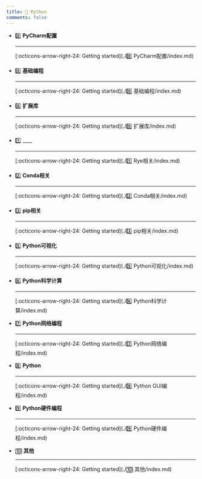 ```yaml
---
title: 🍈 Python
comments: false
---
```


<div class="grid cards" markdown>

-   0️⃣ __PyCharm配置__

	---

	

	[:octicons-arrow-right-24: Getting started](./0️⃣ PyCharm配置/index.md)

-   0️⃣ __基础编程__

	---

	

	[:octicons-arrow-right-24: Getting started](./0️⃣ 基础编程/index.md)

-   0️⃣ __扩展库__

	---

	

	[:octicons-arrow-right-24: Getting started](./0️⃣ 扩展库/index.md)

-   1️⃣ ____

	---

	

	[:octicons-arrow-right-24: Getting started](./1️⃣  Rye相关/index.md)

-   2️⃣ __Conda相关__

	---

	

	[:octicons-arrow-right-24: Getting started](./2️⃣ Conda相关/index.md)

-   3️⃣ __pip相关__

	---

	

	[:octicons-arrow-right-24: Getting started](./3️⃣ pip相关/index.md)

-   5️⃣ __Python可视化__

	---

	

	[:octicons-arrow-right-24: Getting started](./5️⃣ Python可视化/index.md)

-   6️⃣ __Python科学计算__

	---

	

	[:octicons-arrow-right-24: Getting started](./6️⃣ Python科学计算/index.md)

-   7️⃣ __Python网络编程__

	---

	

	[:octicons-arrow-right-24: Getting started](./7️⃣ Python网络编程/index.md)

-   8️⃣ __Python__

	---

	

	[:octicons-arrow-right-24: Getting started](./8️⃣ Python GUI编程/index.md)

-   9️⃣ __Python硬件编程__

	---

	

	[:octicons-arrow-right-24: Getting started](./9️⃣ Python硬件编程/index.md)

-   🔟 __其他__

	---

	

	[:octicons-arrow-right-24: Getting started](./🔟 其他/index.md)

</div>